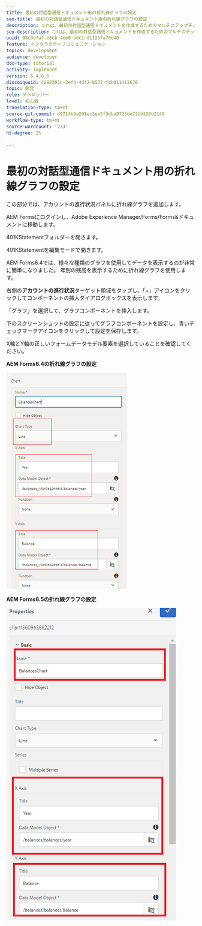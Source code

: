 ```yaml
---
title: 最初の対話型通信ドキュメント用の折れ線グラフの設定
seo-title: 最初の対話型通信ドキュメント用の折れ線グラフの設定
description: これは、最初の対話型通信ドキュメントを作成するためのマルチステップチュートリアルのパート8です。 この部分では、アカウントの進行状況パネルに折れ線グラフを追加します。
seo-description: これは、最初の対話型通信ドキュメントを作成するためのマルチステップチュートリアルのパート8です。 この部分では、アカウントの進行状況パネルに折れ線グラフを追加します。
uuid: 08c3e7af-e3cb-4ee0-bdc1-d112bfa70e40
feature: インタラクティブコミュニケーション
topics: development
audience: developer
doc-type: tutorial
activity: implement
version: 6.4,6.5
discoiquuid: 4292303c-3ef4-4df2-b537-fdb011412670
topic: 開発
role: デベロッパー
level: 初心者
translation-type: tm+mt
source-git-commit: d9714b9a291ec3ee5f3dba9723de72bb120d2149
workflow-type: tm+mt
source-wordcount: '233'
ht-degree: 2%

---
```



# 最初の対話型通信ドキュメント用の折れ線グラフの設定

この部分では、アカウントの進行状況パネルに折れ線グラフを追加します。

AEM Formsにログインし、Adobe Experience Manager/Forms/Forms&amp;ドキュメントに移動します。

401KStatementフォルダーを開きます。

401KStatementを編集モードで開きます。

AEM Forms6.4では、様々な種類のグラフを使用してデータを表示するのが非常に簡単になりました。 年別の残高を表示するために折れ線グラフを使用します。

右側の&#x200B;**アカウントの進行状況**&#x200B;ターゲット領域をタップし、「+」アイコンをクリックしてコンポーネントの挿入ダイアログボックスを表示します。

「グラフ」を選択して、グラフコンポーネントを挿入します。

下のスクリーンショットの設定に従ってグラフコンポーネントを設定し、青いチェックマークアイコンをクリックして設定を保存します。

X軸とY軸の正しいフォームデータモデル要素を選択していることを確認してください。

**AEM Forms6.4の折れ線グラフの設定**

![linechart64](assets/linechart.png)

**AEM Forms6.5の折れ線グラフの設定**

![linechart64](assets/linechart65.PNG)


